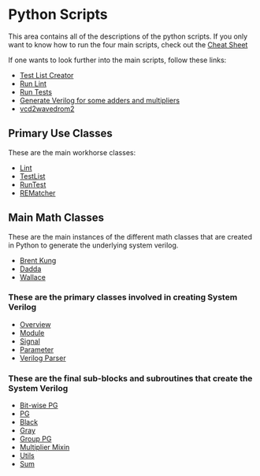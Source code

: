 # Python Scripts

This area contains all of the descriptions of the python scripts. If you only want to know how to run the four main scripts, check out the [Cheat Sheet](./cheat_sheet.md)

If one wants to look further into the main scripts, follow these links:

* [Test List Creator](list_test_wrap.md)
* [Run Lint](lint_wrap.md)
* [Run Tests](run_test_wrap.md)
* [Generate Verilog for some adders and multipliers](math_generate.md)
* [vcd2wavedrom2](vcd2wavedrom2.md)

## Primary Use Classes

These are the main workhorse classes:

* [Lint](lint.md)
* [TestList](list_test.md)
* [RunTest](run_test.md)
* [REMatcher](REMatcher.md)

## Main Math Classes

These are the main instances of the different math classes that are created in Python to generate the underlying system verilog.

* [Brent Kung](brent_kung_adder.md)
* [Dadda](dadda_multiplier.md)
* [Wallace](wallace_multiplier.md)

### These are the primary classes involved in creating System Verilog

* [Overview](verilog_class_overview.md)
* [Module](module.md)
* [Signal](signal.md)
* [Parameter](param.md)
* [Verilog Parser](verilog_parser.md)

### These are the final sub-blocks and subroutines that create the System Verilog

* [Bit-wise PG](bitwise_pg_logic.md)
* [PG](pg.md)
* [Black](black.md)
* [Gray](gray.md)
* [Group PG](group_pg_logic.md)
* [Multiplier Mixin](multiplier_mixin.md)
* [Utils](utils.md)
* [Sum](sum_logic.md)
